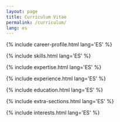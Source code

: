 ```yaml
---
layout: page
title: Curriculum Vitae
permalink: /curriculum/
lang: es
---
```


<link rel="stylesheet" href="../css/cv.css">


{% include career-profile.html lang='ES' %}

{% include skills.html lang='ES' %}

{% include expertise.html lang='ES' %}

{% include experience.html lang='ES' %}

{% include education.html lang='ES' %}

{% include extra-sections.html lang='ES' %}

{% include interests.html lang='ES' %}


<script src="https://cdnjs.cloudflare.com/ajax/libs/jquery/3.3.1/jquery.min.js"></script>
<script src="../js/cv.js"></script>